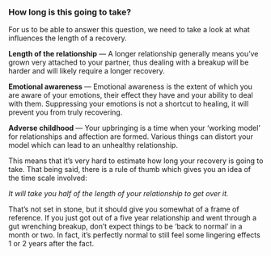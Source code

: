
### How long is this going to take?

For us to be able to answer this question, we need to take a look at what influences the length of a recovery.

**Length of the relationship** — A longer relationship generally means you’ve grown very attached to your partner, thus dealing with a breakup will be harder and will likely require a longer recovery.

**Emotional awareness** — Emotional awareness is the extent of which you are aware of your emotions, their effect they have and your ability to deal with them. Suppressing your emotions is not a shortcut to healing, it will prevent you from truly recovering.

**Adverse childhood** — Your upbringing is a time when your ‘working model’ for relationships and affection are formed. Various things can distort your model which can lead to an unhealthy relationship.

This means that it’s very hard to estimate how long your recovery is going to take. That being said, there is a rule of thumb which gives you an idea of the time scale involved:

*It will take you half of the length of your relationship to get over it.*

That’s not set in stone, but it should give you somewhat of a frame of reference. If you just got out of a five year relationship and went through a gut wrenching breakup, don’t expect things to be ‘back to normal’ in a month or two. In fact, it’s perfectly normal to still feel some lingering effects 1 or 2 years after the fact.